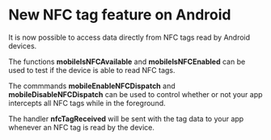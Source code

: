 # New NFC tag feature on Android

It is now possible to access data directly from NFC tags read by Android devices.

The functions **mobileIsNFCAvailable** and **mobileIsNFCEnabled** can be used to test if
the device is able to read NFC tags.

The commmands **mobileEnableNFCDispatch** and **mobileDisableNFCDispatch** can be used to
control whether or not your app intercepts all NFC tags while in the foreground.

The handler **nfcTagReceived** will be sent with the tag data to your app whenever an NFC
tag is read by the device.
